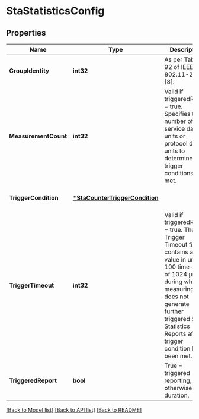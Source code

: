 # StaStatisticsConfig

## Properties
Name | Type | Description | Notes
------------ | ------------- | ------------- | -------------
**GroupIdentity** | **int32** | As per Table 9-92 of IEEE 802.11-2016 [8]. | [default to null]
**MeasurementCount** | **int32** | Valid if triggeredReport &#x3D; true.   Specifies the number of MAC service data units or protocol data units to determine if the trigger conditions are met. | [optional] [default to null]
**TriggerCondition** | [***StaCounterTriggerCondition**](STACounterTriggerCondition.md) |  | [optional] [default to null]
**TriggerTimeout** | **int32** | Valid if triggeredReport &#x3D; true.   The Trigger Timeout field contains a value in units of 100 time-units of 1024 µs during which a measuring STA does not generate further triggered STA Statistics Reports after a trigger condition has been met. | [optional] [default to null]
**TriggeredReport** | **bool** | True &#x3D; triggered reporting, otherwise duration. | [default to null]

[[Back to Model list]](../README.md#documentation-for-models) [[Back to API list]](../README.md#documentation-for-api-endpoints) [[Back to README]](../README.md)


